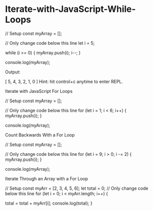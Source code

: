 # Iterate-with-JavaScript-While-Loops


// Setup
const myArray = [];

// Only change code below this line
let i = 5;

while (i >= 0) {
  myArray.push(i);
  i--;
}

console.log(myArray);


Output: 

[ 5, 4, 3, 2, 1, 0 ]
Hint: hit control+c anytime to enter REPL.


Iterate with JavaScript For Loops

// Setup
const myArray = [];


// Only change code below this line
for (let i = 1; i < 6; i++) {
  myArray.push(i);
}

console.log(myArray);


Count Backwards With a For Loop

// Setup
const myArray = [];

// Only change code below this line
for (let i = 9; i > 0; i -= 2) {
  myArray.push(i);
}

console.log(myArray);

Iterate Through an Array with a For Loop


// Setup
const myArr = [2, 3, 4, 5, 6];
let total = 0; 
// Only change code below this line
for (let i = 0; i < myArr.length; i++) {
   
   total = total + myArr[i]; 
   console.log(total);
}


